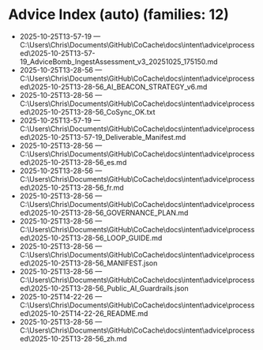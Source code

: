 # Advice Index (auto)  (families: 12)
- 2025-10-25T13-57-19 — C:\Users\Chris\Documents\GitHub\CoCache\docs\intent\advice\processed\2025-10-25T13-57-19_AdviceBomb_IngestAssessment_v3_20251025_175150.md
- 2025-10-25T13-28-56 — C:\Users\Chris\Documents\GitHub\CoCache\docs\intent\advice\processed\2025-10-25T13-28-56_AI_BEACON_STRATEGY_v6.md
- 2025-10-25T13-28-56 — C:\Users\Chris\Documents\GitHub\CoCache\docs\intent\advice\processed\2025-10-25T13-28-56_CoSync_OK.txt
- 2025-10-25T13-57-19 — C:\Users\Chris\Documents\GitHub\CoCache\docs\intent\advice\processed\2025-10-25T13-57-19_Deliverable_Manifest.md
- 2025-10-25T13-28-56 — C:\Users\Chris\Documents\GitHub\CoCache\docs\intent\advice\processed\2025-10-25T13-28-56_es.md
- 2025-10-25T13-28-56 — C:\Users\Chris\Documents\GitHub\CoCache\docs\intent\advice\processed\2025-10-25T13-28-56_fr.md
- 2025-10-25T13-28-56 — C:\Users\Chris\Documents\GitHub\CoCache\docs\intent\advice\processed\2025-10-25T13-28-56_GOVERNANCE_PLAN.md
- 2025-10-25T13-28-56 — C:\Users\Chris\Documents\GitHub\CoCache\docs\intent\advice\processed\2025-10-25T13-28-56_LOOP_GUIDE.md
- 2025-10-25T13-28-56 — C:\Users\Chris\Documents\GitHub\CoCache\docs\intent\advice\processed\2025-10-25T13-28-56_MANIFEST.json
- 2025-10-25T13-28-56 — C:\Users\Chris\Documents\GitHub\CoCache\docs\intent\advice\processed\2025-10-25T13-28-56_Public_AI_Guardrails.json
- 2025-10-25T14-22-26 — C:\Users\Chris\Documents\GitHub\CoCache\docs\intent\advice\processed\2025-10-25T14-22-26_README.md
- 2025-10-25T13-28-56 — C:\Users\Chris\Documents\GitHub\CoCache\docs\intent\advice\processed\2025-10-25T13-28-56_zh.md
